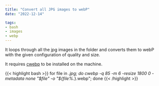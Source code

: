```yaml
---
title: "Convert all JPG images to webP"
date: "2022-12-14"

tags:
- bash
- images
- webp
---
```


It loops through all the jpg images in the folder and converts them to webP with the given configuration of quality and size.

It requires [cwebp](https://developers.google.com/speed/webp/docs/cwebp) to be installed on the machine.

{{< highlight bash >}}
for file in *.jpg; do cwebp -q 85 -m 6 -resize 1800 0 -metadata none "$file" -o "${file%.*}.webp"; done
{{< /highlight >}}
